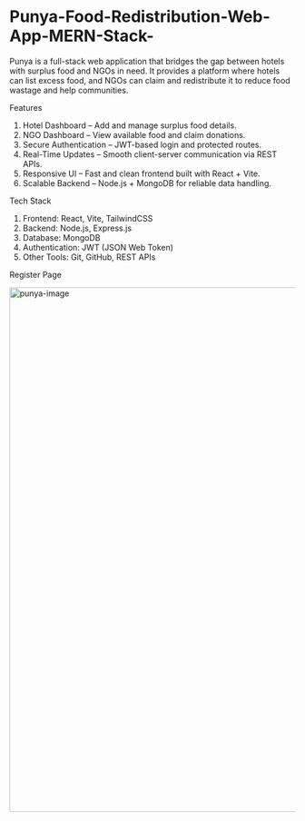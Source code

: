 # Punya-Food-Redistribution-Web-App-MERN-Stack-
Punya is a full-stack web application that bridges the gap between hotels with surplus food and NGOs in need. It provides a platform where hotels can list excess food, and NGOs can claim and redistribute it to reduce food wastage and help communities.

Features
1. Hotel Dashboard – Add and manage surplus food details.
2. NGO Dashboard – View available food and claim donations.
3. Secure Authentication – JWT-based login and protected routes.
4. Real-Time Updates – Smooth client-server communication via REST APIs.
5. Responsive UI – Fast and clean frontend built with React + Vite.
6. Scalable Backend – Node.js + MongoDB for reliable data handling.

Tech Stack
1. Frontend: React, Vite, TailwindCSS
2. Backend: Node.js, Express.js
3. Database: MongoDB
4. Authentication: JWT (JSON Web Token)
4. Other Tools: Git, GitHub, REST APIs

Register Page

<img width="1400" height="924" alt="punya-image" src="https://github.com/user-attachments/assets/88a8ad1d-e596-44d6-ac69-bc1a52483061" />


